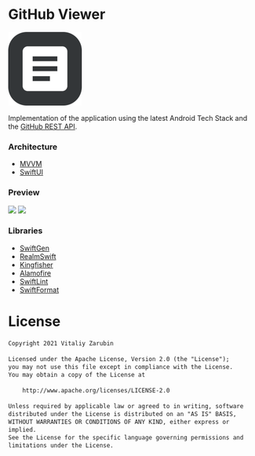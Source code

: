 GitHub Viewer
===================

![picture](data/preview.png)

Implementation of the application using the latest Android Tech Stack and the [GitHub REST API](https://docs.github.com/en/rest).

### Architecture

* [MVVM](https://en.wikipedia.org/wiki/Model%E2%80%93view%E2%80%93viewmodel)
* [SwiftUI](https://developer.apple.com/xcode/swiftui/)

### Preview
<p>
<img src="data/light3.gif" width="41%"/>
<img src="data/dark3.gif" width="41%"/>
</p>

### Libraries

* [SwiftGen](https://github.com/SwiftGen/SwiftGen)
* [RealmSwift](https://github.com/realm/realm-cocoa)
* [Kingfisher](https://github.com/onevcat/Kingfisher)
* [Alamofire](https://github.com/Alamofire/Alamofire)
* [SwiftLint](https://github.com/realm/SwiftLint)
* [SwiftFormat](https://github.com/nicklockwood/SwiftFormat)


# License

```
Copyright 2021 Vitaliy Zarubin

Licensed under the Apache License, Version 2.0 (the "License");
you may not use this file except in compliance with the License.
You may obtain a copy of the License at

    http://www.apache.org/licenses/LICENSE-2.0

Unless required by applicable law or agreed to in writing, software
distributed under the License is distributed on an "AS IS" BASIS,
WITHOUT WARRANTIES OR CONDITIONS OF ANY KIND, either express or implied.
See the License for the specific language governing permissions and
limitations under the License.
```
